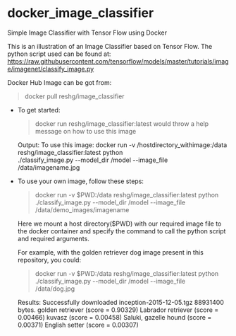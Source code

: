 # docker_image_classifier
Simple Image Classifier with Tensor Flow using Docker

This is an illustration of an Image Classifier based on Tensor Flow. 
The python script used can be found at: https://raw.githubusercontent.com/tensorflow/models/master/tutorials/image/imagenet/classify_image.py

Docker Hub Image can be got from:
  > docker pull reshg/image_classifier

- To get started:

  > docker run reshg/image_classifier:latest
    would throw a help message on how to use this image
  
    Output: To use this image: docker run -v /hostdirectory_withimage:/data reshg/image_classifier:latest python          
    ./classify_image.py --model_dir /model --image_file /data/imagename.jpg
  
      
- To use your own image, follow these steps:
  
  > docker run -v $PWD:/data reshg/image_classifier:latest python ./classify_image.py --model_dir /model --image_file 
  /data/demo_images/imagename
  
  Here we mount a host directory($PWD) with our required image file to the docker container and specify the command to call   the python script and required arguments. 
  
  For example, with the golden retriever dog image present in this repository, you could:
  
  > docker run -v $PWD:/data reshg/image_classifier:latest python ./classify_image.py --model_dir /model --image_file   
  /data/dog.jpg
  
  Results: 
  Successfully downloaded inception-2015-12-05.tgz 88931400 bytes.
  golden retriever (score = 0.90329)
  Labrador retriever (score = 0.00466)
  kuvasz (score = 0.00458)
  Saluki, gazelle hound (score = 0.00371)
  English setter (score = 0.00307)
  
